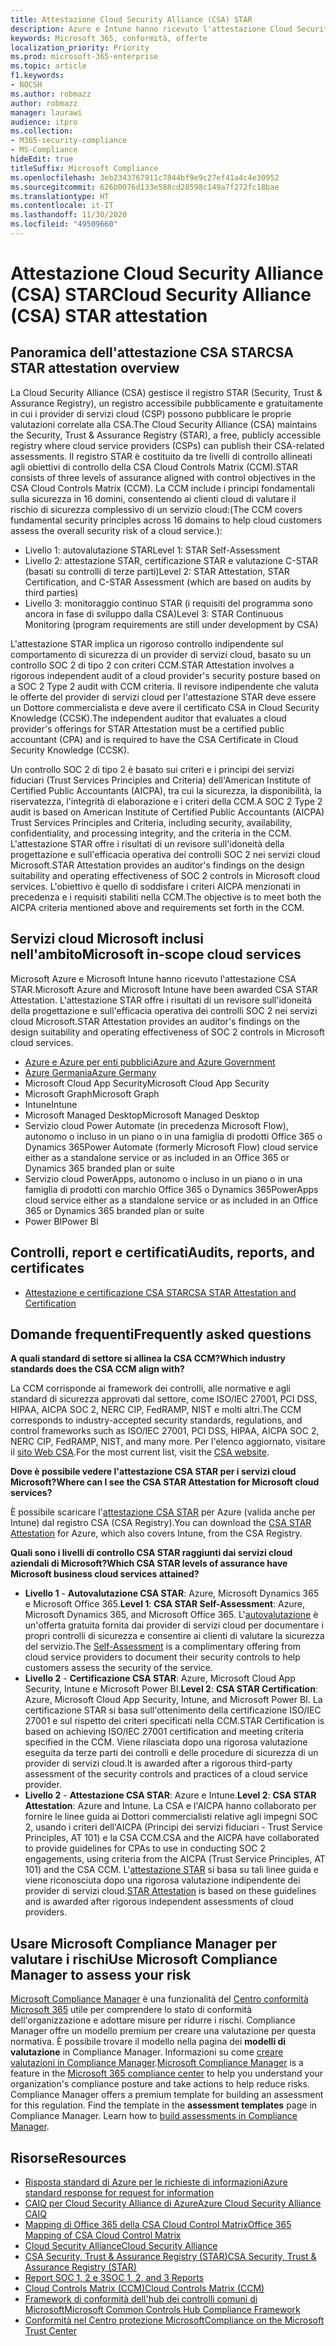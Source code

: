 ```yaml
---
title: Attestazione Cloud Security Alliance (CSA) STAR
description: Azure e Intune hanno ricevuto l'attestazione Cloud Security Alliance STAR, basata su un controllo indipendente.
keywords: Microsoft 365, conformità, offerte
localization_priority: Priority
ms.prod: microsoft-365-enterprise
ms.topic: article
f1.keywords:
- NOCSH
ms.author: robmazz
author: robmazz
manager: laurawi
audience: itpro
ms.collection:
- M365-security-compliance
- MS-Compliance
hideEdit: true
titleSuffix: Microsoft Compliance
ms.openlocfilehash: 3eb2343767911c7844bf9e9c27ef41a4c4e30952
ms.sourcegitcommit: 626b0076d133e588cd28598c149a7f272fc18bae
ms.translationtype: HT
ms.contentlocale: it-IT
ms.lasthandoff: 11/30/2020
ms.locfileid: "49509660"
---
```

# <a name="cloud-security-alliance-csa-star-attestation"></a><span data-ttu-id="0b5aa-104">Attestazione Cloud Security Alliance (CSA) STAR</span><span class="sxs-lookup"><span data-stu-id="0b5aa-104">Cloud Security Alliance (CSA) STAR attestation</span></span>

## <a name="csa-star-attestation-overview"></a><span data-ttu-id="0b5aa-105">Panoramica dell'attestazione CSA STAR</span><span class="sxs-lookup"><span data-stu-id="0b5aa-105">CSA STAR attestation overview</span></span>

<span data-ttu-id="0b5aa-106">La Cloud Security Alliance (CSA) gestisce il registro STAR (Security, Trust & Assurance Registry), un registro accessibile pubblicamente e gratuitamente in cui i provider di servizi cloud (CSP) possono pubblicare le proprie valutazioni correlate alla CSA.</span><span class="sxs-lookup"><span data-stu-id="0b5aa-106">The Cloud Security Alliance (CSA) maintains the Security, Trust & Assurance Registry (STAR), a free, publicly accessible registry where cloud service providers (CSPs) can publish their CSA-related assessments.</span></span> <span data-ttu-id="0b5aa-107">Il registro STAR è costituito da tre livelli di controllo allineati agli obiettivi di controllo della CSA Cloud Controls Matrix (CCM).</span><span class="sxs-lookup"><span data-stu-id="0b5aa-107">STAR consists of three levels of assurance aligned with control objectives in the CSA Cloud Controls Matrix (CCM).</span></span> <span data-ttu-id="0b5aa-108">La CCM include i principi fondamentali sulla sicurezza in 16 domini, consentendo ai clienti cloud di valutare il rischio di sicurezza complessivo di un servizio cloud:</span><span class="sxs-lookup"><span data-stu-id="0b5aa-108">(The CCM covers fundamental security principles across 16 domains to help cloud customers assess the overall security risk of a cloud service.):</span></span>

- <span data-ttu-id="0b5aa-109">Livello 1: autovalutazione STAR</span><span class="sxs-lookup"><span data-stu-id="0b5aa-109">Level 1: STAR Self-Assessment</span></span>
- <span data-ttu-id="0b5aa-110">Livello 2: attestazione STAR, certificazione STAR e valutazione C-STAR (basati su controlli di terze parti)</span><span class="sxs-lookup"><span data-stu-id="0b5aa-110">Level 2: STAR Attestation, STAR Certification, and C-STAR Assessment (which are based on audits by third parties)</span></span>
- <span data-ttu-id="0b5aa-111">Livello 3: monitoraggio continuo STAR (i requisiti del programma sono ancora in fase di sviluppo dalla CSA)</span><span class="sxs-lookup"><span data-stu-id="0b5aa-111">Level 3: STAR Continuous Monitoring (program requirements are still under development by CSA)</span></span>

<span data-ttu-id="0b5aa-112">L'attestazione STAR implica un rigoroso controllo indipendente sul comportamento di sicurezza di un provider di servizi cloud, basato su un controllo SOC 2 di tipo 2 con criteri CCM.</span><span class="sxs-lookup"><span data-stu-id="0b5aa-112">STAR Attestation involves a rigorous independent audit of a cloud provider's security posture based on a SOC 2 Type 2 audit with CCM criteria.</span></span> <span data-ttu-id="0b5aa-113">Il revisore indipendente che valuta le offerte del provider di servizi cloud per l'attestazione STAR deve essere un Dottore commercialista e deve avere il certificato CSA in Cloud Security Knowledge (CCSK).</span><span class="sxs-lookup"><span data-stu-id="0b5aa-113">The independent auditor that evaluates a cloud provider's offerings for STAR Attestation must be a certified public accountant (CPA) and is required to have the CSA Certificate in Cloud Security Knowledge (CCSK).</span></span>  
  
<span data-ttu-id="0b5aa-114">Un controllo SOC 2 di tipo 2 è basato sui criteri e i principi dei servizi fiduciari (Trust Services Principles and Criteria) dell'American Institute of Certified Public Accountants (AICPA), tra cui la sicurezza, la disponibilità, la riservatezza, l'integrità di elaborazione e i criteri della CCM.</span><span class="sxs-lookup"><span data-stu-id="0b5aa-114">A SOC 2 Type 2 audit is based on American Institute of Certified Public Accountants (AICPA) Trust Services Principles and Criteria, including security, availability, confidentiality, and processing integrity, and the criteria in the CCM.</span></span> <span data-ttu-id="0b5aa-115">L'attestazione STAR offre i risultati di un revisore sull'idoneità della progettazione e sull'efficacia operativa dei controlli SOC 2 nei servizi cloud Microsoft.</span><span class="sxs-lookup"><span data-stu-id="0b5aa-115">STAR Attestation provides an auditor's findings on the design suitability and operating effectiveness of SOC 2 controls in Microsoft cloud services.</span></span> <span data-ttu-id="0b5aa-116">L'obiettivo è quello di soddisfare i criteri AICPA menzionati in precedenza e i requisiti stabiliti nella CCM.</span><span class="sxs-lookup"><span data-stu-id="0b5aa-116">The objective is to meet both the AICPA criteria mentioned above and requirements set forth in the CCM.</span></span>

## <a name="microsoft-in-scope-cloud-services"></a><span data-ttu-id="0b5aa-117">Servizi cloud Microsoft inclusi nell'ambito</span><span class="sxs-lookup"><span data-stu-id="0b5aa-117">Microsoft in-scope cloud services</span></span>

<span data-ttu-id="0b5aa-118">Microsoft Azure e Microsoft Intune hanno ricevuto l'attestazione CSA STAR.</span><span class="sxs-lookup"><span data-stu-id="0b5aa-118">Microsoft Azure and Microsoft Intune have been awarded CSA STAR Attestation.</span></span> <span data-ttu-id="0b5aa-119">L'attestazione STAR offre i risultati di un revisore sull'idoneità della progettazione e sull'efficacia operativa dei controlli SOC 2 nei servizi cloud Microsoft.</span><span class="sxs-lookup"><span data-stu-id="0b5aa-119">STAR Attestation provides an auditor's findings on the design suitability and operating effectiveness of SOC 2 controls in Microsoft cloud services.</span></span>

- [<span data-ttu-id="0b5aa-120">Azure e Azure per enti pubblici</span><span class="sxs-lookup"><span data-stu-id="0b5aa-120">Azure and Azure Government</span></span>](https://aka.ms/AzureCompliance)
- [<span data-ttu-id="0b5aa-121">Azure Germania</span><span class="sxs-lookup"><span data-stu-id="0b5aa-121">Azure Germany</span></span>](https://aka.ms/AzureCompliance)
- <span data-ttu-id="0b5aa-122">Microsoft Cloud App Security</span><span class="sxs-lookup"><span data-stu-id="0b5aa-122">Microsoft Cloud App Security</span></span>
- <span data-ttu-id="0b5aa-123">Microsoft Graph</span><span class="sxs-lookup"><span data-stu-id="0b5aa-123">Microsoft Graph</span></span>
- <span data-ttu-id="0b5aa-124">Intune</span><span class="sxs-lookup"><span data-stu-id="0b5aa-124">Intune</span></span>
- <span data-ttu-id="0b5aa-125">Microsoft Managed Desktop</span><span class="sxs-lookup"><span data-stu-id="0b5aa-125">Microsoft Managed Desktop</span></span>
- <span data-ttu-id="0b5aa-126">Servizio cloud Power Automate (in precedenza Microsoft Flow), autonomo o incluso in un piano o in una famiglia di prodotti Office 365 o Dynamics 365</span><span class="sxs-lookup"><span data-stu-id="0b5aa-126">Power Automate (formerly Microsoft Flow) cloud service either as a standalone service or as included in an Office 365 or Dynamics 365 branded plan or suite</span></span>
- <span data-ttu-id="0b5aa-127">Servizio cloud PowerApps, autonomo o incluso in un piano o in una famiglia di prodotti con marchio Office 365 o Dynamics 365</span><span class="sxs-lookup"><span data-stu-id="0b5aa-127">PowerApps cloud service either as a standalone service or as included in an Office 365 or Dynamics 365 branded plan or suite</span></span> 
- <span data-ttu-id="0b5aa-128">Power BI</span><span class="sxs-lookup"><span data-stu-id="0b5aa-128">Power BI</span></span>

## <a name="audits-reports-and-certificates"></a><span data-ttu-id="0b5aa-129">Controlli, report e certificati</span><span class="sxs-lookup"><span data-stu-id="0b5aa-129">Audits, reports, and certificates</span></span>

- [<span data-ttu-id="0b5aa-130">Attestazione e certificazione CSA STAR</span><span class="sxs-lookup"><span data-stu-id="0b5aa-130">CSA STAR Attestation and Certification</span></span>](https://cloudsecurityalliance.org/star/registry/microsoft/)

## <a name="frequently-asked-questions"></a><span data-ttu-id="0b5aa-131">Domande frequenti</span><span class="sxs-lookup"><span data-stu-id="0b5aa-131">Frequently asked questions</span></span>

<span data-ttu-id="0b5aa-132">**A quali standard di settore si allinea la CSA CCM?**</span><span class="sxs-lookup"><span data-stu-id="0b5aa-132">**Which industry standards does the CSA CCM align with?**</span></span>

<span data-ttu-id="0b5aa-133">La CCM corrisponde ai framework dei controlli, alle normative e agli standard di sicurezza approvati dal settore, come ISO/IEC 27001, PCI DSS, HIPAA, AICPA SOC 2, NERC CIP, FedRAMP, NIST e molti altri.</span><span class="sxs-lookup"><span data-stu-id="0b5aa-133">The CCM corresponds to industry-accepted security standards, regulations, and control frameworks such as ISO/IEC 27001, PCI DSS, HIPAA, AICPA SOC 2, NERC CIP, FedRAMP, NIST, and many more.</span></span> <span data-ttu-id="0b5aa-134">Per l'elenco aggiornato, visitare il [sito Web CSA](https://cloudsecurityalliance.org/).</span><span class="sxs-lookup"><span data-stu-id="0b5aa-134">For the most current list, visit the [CSA website](https://cloudsecurityalliance.org/).</span></span>

<span data-ttu-id="0b5aa-135">**Dove è possibile vedere l'attestazione CSA STAR per i servizi cloud Microsoft?**</span><span class="sxs-lookup"><span data-stu-id="0b5aa-135">**Where can I see the CSA STAR Attestation for Microsoft cloud services?**</span></span>

<span data-ttu-id="0b5aa-136">È possibile scaricare l'[attestazione CSA STAR](https://aka.ms/CSASTAR-Attestation) per Azure (valida anche per Intune) dal registro CSA (CSA Registry).</span><span class="sxs-lookup"><span data-stu-id="0b5aa-136">You can download the [CSA STAR Attestation](https://aka.ms/CSASTAR-Attestation) for Azure, which also covers Intune, from the CSA Registry.</span></span>

<span data-ttu-id="0b5aa-137">**Quali sono i livelli di controllo CSA STAR raggiunti dai servizi cloud aziendali di Microsoft?**</span><span class="sxs-lookup"><span data-stu-id="0b5aa-137">**Which CSA STAR levels of assurance have Microsoft business cloud services attained?**</span></span>

- <span data-ttu-id="0b5aa-138">**Livello 1** - **Autovalutazione CSA STAR**: Azure, Microsoft Dynamics 365 e Microsoft Office 365.</span><span class="sxs-lookup"><span data-stu-id="0b5aa-138">**Level 1**: **CSA STAR Self-Assessment**: Azure, Microsoft Dynamics 365, and Microsoft Office 365.</span></span> <span data-ttu-id="0b5aa-139">L'[autovalutazione](offering-csa-star-self-assessment.md) è un'offerta gratuita fornita dai provider di servizi cloud per documentare i propri controlli di sicurezza e consentire ai clienti di valutare la sicurezza del servizio.</span><span class="sxs-lookup"><span data-stu-id="0b5aa-139">The [Self-Assessment](offering-csa-star-self-assessment.md) is a complimentary offering from cloud service providers to document their security controls to help customers assess the security of the service.</span></span>
- <span data-ttu-id="0b5aa-140">**Livello 2** - **Certificazione CSA STAR**: Azure, Microsoft Cloud App Security, Intune e Microsoft Power BI.</span><span class="sxs-lookup"><span data-stu-id="0b5aa-140">**Level 2**: **CSA STAR Certification**: Azure, Microsoft Cloud App Security, Intune, and Microsoft Power BI.</span></span> <span data-ttu-id="0b5aa-141">La certificazione STAR si basa sull'ottenimento della certificazione ISO/IEC 27001 e sul rispetto dei criteri specificati nella CCM.</span><span class="sxs-lookup"><span data-stu-id="0b5aa-141">STAR Certification is based on achieving ISO/IEC 27001 certification and meeting criteria specified in the CCM.</span></span> <span data-ttu-id="0b5aa-142">Viene rilasciata dopo una rigorosa valutazione eseguita da terze parti dei controlli e delle procedure di sicurezza di un provider di servizi cloud.</span><span class="sxs-lookup"><span data-stu-id="0b5aa-142">It is awarded after a rigorous third-party assessment of the security controls and practices of a cloud service provider.</span></span>
- <span data-ttu-id="0b5aa-143">**Livello 2** - **Attestazione CSA STAR**: Azure e Intune.</span><span class="sxs-lookup"><span data-stu-id="0b5aa-143">**Level 2**: **CSA STAR Attestation**: Azure and Intune.</span></span> <span data-ttu-id="0b5aa-144">La CSA e l'AICPA hanno collaborato per fornire le linee guida ai Dottori commercialisti relative agli impegni SOC 2, usando i criteri dell'AICPA (Principi dei servizi fiduciari - Trust Service Principles, AT 101) e la CSA CCM.</span><span class="sxs-lookup"><span data-stu-id="0b5aa-144">CSA and the AICPA have collaborated to provide guidelines for CPAs to use in conducting SOC 2 engagements, using criteria from the AICPA (Trust Service Principles, AT 101) and the CSA CCM.</span></span> <span data-ttu-id="0b5aa-145">L'[attestazione STAR](offering-CSA-STAR-Attestation.md) si basa su tali linee guida e viene riconosciuta dopo una rigorosa valutazione indipendente dei provider di servizi cloud.</span><span class="sxs-lookup"><span data-stu-id="0b5aa-145">[STAR Attestation](offering-CSA-STAR-Attestation.md) is based on these guidelines and is awarded after rigorous independent assessments of cloud providers.</span></span>

## <a name="use-microsoft-compliance-manager-to-assess-your-risk"></a><span data-ttu-id="0b5aa-146">Usare Microsoft Compliance Manager per valutare i rischi</span><span class="sxs-lookup"><span data-stu-id="0b5aa-146">Use Microsoft Compliance Manager to assess your risk</span></span>

<span data-ttu-id="0b5aa-p109">[Microsoft Compliance Manager](https://docs.microsoft.com/microsoft-365/compliance/compliance-manager) è una funzionalità del [Centro conformità Microsoft 365](https://docs.microsoft.com/microsoft-365/compliance/microsoft-365-compliance-center) utile per comprendere lo stato di conformità dell'organizzazione e adottare misure per ridurre i rischi. Compliance Manager offre un modello premium per creare una valutazione per questa normativa. È possibile trovare il modello nella pagina dei **modelli di valutazione** in Compliance Manager. Informazioni su come [creare valutazioni in Compliance Manager](https://docs.microsoft.com/microsoft-365/compliance/compliance-manager-assessments).</span><span class="sxs-lookup"><span data-stu-id="0b5aa-p109">[Microsoft Compliance Manager](https://docs.microsoft.com/microsoft-365/compliance/compliance-manager) is a feature in the [Microsoft 365 compliance center](https://docs.microsoft.com/microsoft-365/compliance/microsoft-365-compliance-center) to help you understand your organization's compliance posture and take actions to help reduce risks. Compliance Manager offers a premium template for building an assessment for this regulation. Find the template in the **assessment templates** page in Compliance Manager. Learn how to [build assessments in Compliance Manager](https://docs.microsoft.com/microsoft-365/compliance/compliance-manager-assessments).</span></span>

## <a name="resources"></a><span data-ttu-id="0b5aa-151">Risorse</span><span class="sxs-lookup"><span data-stu-id="0b5aa-151">Resources</span></span>

- [<span data-ttu-id="0b5aa-152">Risposta standard di Azure per le richieste di informazioni</span><span class="sxs-lookup"><span data-stu-id="0b5aa-152">Azure standard response for request for information</span></span>](https://aka.ms/AzureStandardRequestForInformation)
- [<span data-ttu-id="0b5aa-153">CAIQ per Cloud Security Alliance di Azure</span><span class="sxs-lookup"><span data-stu-id="0b5aa-153">Azure Cloud Security Alliance CAIQ</span></span>](https://aka.ms/AzureCSACAIQ)
- [<span data-ttu-id="0b5aa-154">Mapping di Office 365 della CSA Cloud Control Matrix</span><span class="sxs-lookup"><span data-stu-id="0b5aa-154">Office 365 Mapping of CSA Cloud Control Matrix</span></span>](https://aka.ms/Office365CSACloudControlMatrix)
- [<span data-ttu-id="0b5aa-155">Cloud Security Alliance</span><span class="sxs-lookup"><span data-stu-id="0b5aa-155">Cloud Security Alliance</span></span>](https://cloudsecurityalliance.org/)
- [<span data-ttu-id="0b5aa-156">CSA Security, Trust & Assurance Registry (STAR)</span><span class="sxs-lookup"><span data-stu-id="0b5aa-156">CSA Security, Trust & Assurance Registry (STAR)</span></span>](https://cloudsecurityalliance.org/star/)
- [<span data-ttu-id="0b5aa-157">Report SOC 1, 2 e 3</span><span class="sxs-lookup"><span data-stu-id="0b5aa-157">SOC 1, 2, and 3 Reports</span></span>](offering-soc.md)
- [<span data-ttu-id="0b5aa-158">Cloud Controls Matrix (CCM)</span><span class="sxs-lookup"><span data-stu-id="0b5aa-158">Cloud Controls Matrix (CCM)</span></span>](https://cloudsecurityalliance.org/group/cloud-controls-matrix/)
- [<span data-ttu-id="0b5aa-159">Framework di conformità dell'hub dei controlli comuni di Microsoft</span><span class="sxs-lookup"><span data-stu-id="0b5aa-159">Microsoft Common Controls Hub Compliance Framework</span></span>](https://www.microsoft.com/trust-center/compliance/compliance-overview)
- [<span data-ttu-id="0b5aa-160">Conformità nel Centro protezione Microsoft</span><span class="sxs-lookup"><span data-stu-id="0b5aa-160">Compliance on the Microsoft Trust Center</span></span>](https://www.microsoft.com/trust-center/compliance/compliance-overview)
